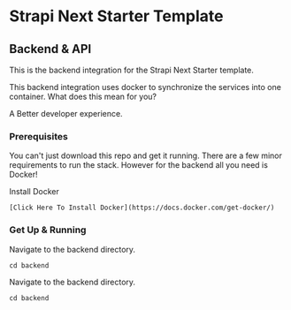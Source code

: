 # Strapi Next Starter Template
## Backend & API

This is the backend integration for the Strapi Next Starter template.

This backend integration uses docker to synchronize the services into one container. 
What does this mean for you?

A Better developer experience.

### Prerequisites

You can't just download this repo and get it running. 
There are a few minor requirements to run the stack. 
However for the backend all you need is Docker!

Install Docker
```
[Click Here To Install Docker](https://docs.docker.com/get-docker/)
```

### Get Up & Running

Navigate to the backend directory.
```
cd backend
```

Navigate to the backend directory.
```
cd backend
```